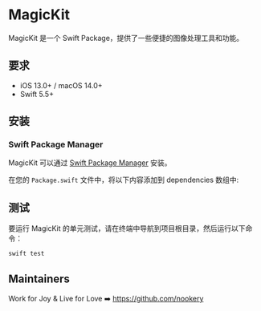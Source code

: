# MagicKit

MagicKit 是一个 Swift Package，提供了一些便捷的图像处理工具和功能。

## 要求

- iOS 13.0+ / macOS 14.0+
- Swift 5.5+

## 安装

### Swift Package Manager

MagicKit 可以通过 [Swift Package Manager](https://swift.org/package-manager/) 安装。

在您的 `Package.swift` 文件中，将以下内容添加到 dependencies 数组中:

## 测试

要运行 MagicKit 的单元测试，请在终端中导航到项目根目录，然后运行以下命令：

```bash
swift test
```

## Maintainers

Work for Joy & Live for Love ➡️ <https://github.com/nookery>

